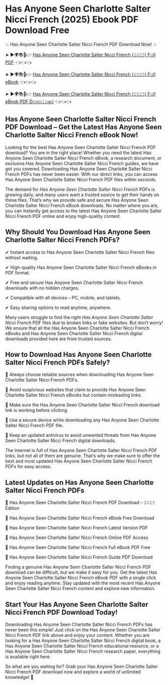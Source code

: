 # Has Anyone Seen Charlotte Salter Nicci French (2025) Ebook PDF Download Free

💥 Has Anyone Seen Charlotte Salter Nicci French PDF Download Now! 💥

➤ ►🌍📚📱👉 [Has Anyone Seen Charlotte Salter Nicci French (𝟸𝟶𝟸𝟻) F𝚞ll PDF](https://getpdf.xyz/has-anyone-seen-charlotte-salter-nicci-french) 👈👈👈


➤ ►🌍📚📱👉 [Has Anyone Seen Charlotte Salter Nicci French (𝟸𝟶𝟸𝟻) F𝚞ll eBook](https://getpdf.xyz/has-anyone-seen-charlotte-salter-nicci-french) 👈👈👈


➤ ►🌍📚📱👉 [Has Anyone Seen Charlotte Salter Nicci French (𝟸𝟶𝟸𝟻) F𝚞ll eBook PDF D𝚘𝚠𝚗𝚕𝚘a𝚍](https://getpdf.xyz/has-anyone-seen-charlotte-salter-nicci-french) 👈👈👈


## Has Anyone Seen Charlotte Salter Nicci French PDF Download – Get the Latest Has Anyone Seen Charlotte Salter Nicci French eBook Now!

Looking for the best Has Anyone Seen Charlotte Salter Nicci French PDF download? You are in the right place! Whether you need the latest Has Anyone Seen Charlotte Salter Nicci French eBook, a research document, or exclusive Has Anyone Seen Charlotte Salter Nicci French guides, we have got you covered. Downloading Has Anyone Seen Charlotte Salter Nicci French PDFs has never been easier. With our direct links, you can access Has Anyone Seen Charlotte Salter Nicci French PDF files within seconds.

The demand for *Has Anyone Seen Charlotte Salter Nicci French* PDFs is growing daily, and many users want a trusted source to get their hands on these files. That’s why we provide safe and secure Has Anyone Seen Charlotte Salter Nicci French eBook downloads. No matter where you are, you can instantly get access to the latest Has Anyone Seen Charlotte Salter Nicci French PDF online and enjoy high-quality content.

## Why Should You Download Has Anyone Seen Charlotte Salter Nicci French PDFs?

✔ Instant access to Has Anyone Seen Charlotte Salter Nicci French files without waiting.

✔ High-quality Has Anyone Seen Charlotte Salter Nicci French eBooks in PDF format.

✔ Free and secure Has Anyone Seen Charlotte Salter Nicci French downloads with no hidden charges.

✔ Compatible with all devices – PC, mobile, and tablets.

✔ Easy sharing options to read anytime, anywhere.

Many users struggle to find the right *Has Anyone Seen Charlotte Salter Nicci French* PDF files due to broken links or fake websites. But don’t worry! We ensure that all the Has Anyone Seen Charlotte Salter Nicci French eBooks and Has Anyone Seen Charlotte Salter Nicci French digital downloads provided here are from trusted sources.

## How to Download Has Anyone Seen Charlotte Salter Nicci French PDFs Safely?

📌 Always choose reliable sources when downloading Has Anyone Seen Charlotte Salter Nicci French PDFs.

📌 Avoid suspicious websites that claim to provide Has Anyone Seen Charlotte Salter Nicci French eBooks but contain misleading links.

📌 Make sure the Has Anyone Seen Charlotte Salter Nicci French download link is working before clicking.

📌 Use a secure device while downloading any Has Anyone Seen Charlotte Salter Nicci French PDF file.

📌 Keep an updated antivirus to avoid unwanted threats from Has Anyone Seen Charlotte Salter Nicci French digital downloads.

The internet is full of Has Anyone Seen Charlotte Salter Nicci French PDF links, but not all of them are genuine. That’s why we make sure to offer the best and most updated Has Anyone Seen Charlotte Salter Nicci French PDFs for easy access.

## Latest Updates on Has Anyone Seen Charlotte Salter Nicci French PDFs

🔹 Has Anyone Seen Charlotte Salter Nicci French PDF Download – 𝟸𝟶𝟸𝟻 Edition

🔹 Has Anyone Seen Charlotte Salter Nicci French eBook Free Download

🔹 Has Anyone Seen Charlotte Salter Nicci French Latest Version PDF

🔹 Has Anyone Seen Charlotte Salter Nicci French Online PDF Access

🔹 Has Anyone Seen Charlotte Salter Nicci French Full eBook PDF Free

🔹 Has Anyone Seen Charlotte Salter Nicci French Guide PDF Download

Finding a genuine Has Anyone Seen Charlotte Salter Nicci French PDF download can be difficult, but we make it easy for you. Get the latest Has Anyone Seen Charlotte Salter Nicci French eBook PDF with a single click and enjoy reading anytime. Stay updated with the most recent Has Anyone Seen Charlotte Salter Nicci French content and explore new information.

## Start Your Has Anyone Seen Charlotte Salter Nicci French PDF Download Today!

Downloading Has Anyone Seen Charlotte Salter Nicci French PDFs has never been this simple! Just click on the Has Anyone Seen Charlotte Salter Nicci French PDF link above and enjoy your content. Whether you are looking for a Has Anyone Seen Charlotte Salter Nicci French digital book, a Has Anyone Seen Charlotte Salter Nicci French educational resource, or a Has Anyone Seen Charlotte Salter Nicci French research paper, everything is available right here.

So what are you waiting for? Grab your Has Anyone Seen Charlotte Salter Nicci French PDF download now and explore a world of unlimited knowledge! 🚀